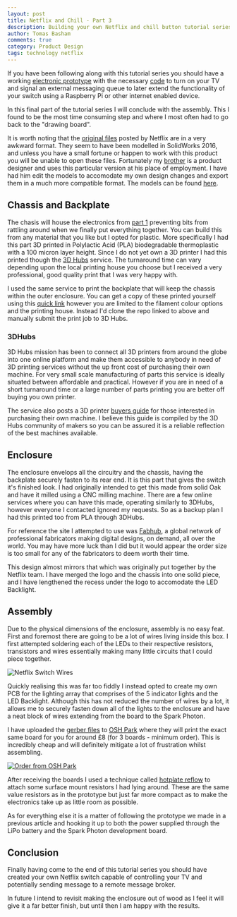 ```yaml
---
layout: post
title: Netflix and Chill - Part 3
description: Building your own Netflix and chill button tutorial series concluding with assembly.
author: Tomas Basham
comments: true
category: Product Design
tags: technology netflix
---
```

If you have been following along with this tutorial series you should have a working [electronic prototype](/product%20design/2016/05/12/netflix-and-chill.html) with the necessary [code](/product%20design/2016/05/15/netflix-and-chill-part-2.html) to turn on your TV and signal an external messaging queue to later extend the functionality of your switch using a Raspberry Pi or other internet enabled device.

In this final part of the tutorial series I will conclude with the assembly. This I found to be the most time consuming step and where I most often had to go back to the "drawing board".

It is worth noting that the [original files](http://makeit.netflix.com/downloads/build_step6_SwitchModels.zip) posted by Netflix are in a very awkward format. They seem to have been modelled in SolidWorks 2016, and unless you have a small fortune or happen to work with this product you will be unable to open these files. Fortunately my [brother](https://www.linkedin.com/in/daniel-basham-99557a65) is a product designer and uses this particular version at his place of employment. I have had him edit the models to accomodate my own design changes and export them in a much more compatible format. The models can be found [here](https://github.com/tomasbasham/netflix-switch-models/tree/master).

## Chassis and Backplate

The chasis will house the electronics from [part 1](/product%20design/2016/05/12/netflix-and-chill.html) preventing bits from rattling around when we finally put everything together. You can build this from any material that you like but I opted for plastic. More specifically I had this part 3D printed in Polylactic Acid (PLA) biodegradable thermoplastic with a 100 micron layer height. Since I do not yet own a 3D printer I had this printed though the [3D Hubs](https://www.3dhubs.com) service. The turnaround time can vary depending upon the local printing house you choose but I received a very professional, good quality print that I was very happy with.

I used the same service to print the backplate that will keep the chassis within the outer enclosure. You can get a copy of these printed yourself using this
[quick link](http://www.thingiverse.com/apps/3d-print-with-3d-hubs/run?thing_id=1743817) however you are limited to the filament colour options and the printing house. Instead I'd clone the repo linked to above and manually submit the print job to 3D Hubs.

<script src="https://embed.github.com/view/3d/tomasbasham/netflix-switch-models/master/netflix-switch-chassis.stl"></script>

<script src="https://embed.github.com/view/3d/tomasbasham/netflix-switch-models/master/netflix-switch-backplate.stl"></script>

### 3DHubs

3D Hubs mission has been to connect all 3D printers from around the globe into one online platform and make them accessible to anybody in need of 3D printing services without the up front cost of purchasing their own machine. For very small scale manufacturing of parts this service is ideally situated between affordable and practical. However if you are in need of a short turnaround time or a large number of parts printing you are better off buying you own printer.

The service also posts a 3D printer [buyers guide](https://www.3dhubs.com/best-3d-printer-guide) for those interested in purchasing their own machine. I believe this guide is compiled by the 3D Hubs community of makers so you can be assured it is a reliable reflection of the best machines available.

## Enclosure

The enclosure envelops all the circuitry and the chassis, having the backplate securely fasten to its rear end. It is this part that gives the switch it's finished look. I had originally intended to get this made from solid Oak and have it milled using a CNC milling machine. There are a few online services where you can have this made, operating similarly to 3DHubs, however everyone I contacted ignored my requests. So as a backup plan I had this printed too from PLA through 3DHubs.

For reference the site I attempted to use was [Fabhub](https://www.fabhub.io/), a global network of professional fabricators making digital designs, on demand, all over the world. You may have more luck than I did but it would appear the order size is too small for any of the fabricators to deem worth their time.

This design almost mirrors that which was originally put together by the Netflix team. I have merged the logo and the chassis into one solid piece, and I have lengthened the recess under the logo to accomodate the LED Backlight.

<script src="https://embed.github.com/view/3d/tomasbasham/netflix-switch-models/master/netflix-switch-enclosure.stl"></script>

## Assembly

Due to the physical dimensions of the enclosure, assembly is no easy feat. First and foremost there are going to be a lot of wires living inside this box. I first attempted soldering each of the LEDs to their respective resistors, transistors and wires essentially making many little circuits that I could piece together.

![Netflix Switch Wires](https://dl.dropboxusercontent.com/u/59426690/cdn/netflix-switch-wires.jpg)

Quickly realising this was far too fiddly I instead opted to create my own PCB for the lighting array that comprises of the 5 indicator lights and the LED Backlight. Although this has not reduced the number of wires by a lot, it allows me to securely fasten down all of the lights to the enclosure and have a neat block of wires extending from the board to the Spark Photon.

I have uploaded the [gerber files](https://en.wikipedia.org/wiki/Gerber_format) to [OSH Park](https://oshpark.com/) where they will print the exact same board for you for around £8 (for 3 boards - minimum order). This is incredibly cheap and will definitely mitigate a lot of frustration whilst assembling.

[![Order from OSH Park](https://oshpark.com/assets/badge-5b7ec47045b78aef6eb9d83b3bac6b1920de805e9a0c227658eac6e19a045b9c.png)](https://oshpark.com/shared_projects/wV6vJPb5)

After receiving the boards I used a technique called [hotplate reflow](/electronics/2016/06/06/tricks-of-the-trade-hotplate-reflow.html) to attach some surface mount resistors I had lying around. These are the same value resistors as in the prototype but just far more compact as to make the electronics take up as little room as possible.

As for everything else it is a matter of following the prototype we made in a previous article and hooking it up to both the power supplied through the LiPo battery and the Spark Photon development board.

## Conclusion

Finally having come to the end of this tutorial series you should have created your own Netflix switch capable of controlling your TV and potentially sending message to a remote message broker.

In future I intend to revisit making the enclosure out of wood as I feel it will give it a far better finish, but until then I am happy with the results.
